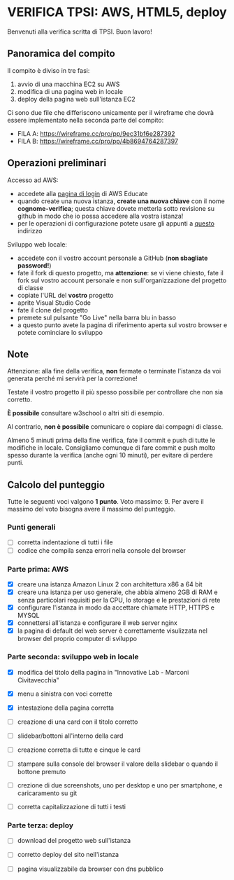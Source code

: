 # VERIFICA TPSI: AWS, HTML5, deploy

Benvenuti alla verifica scritta di TPSI. Buon lavoro!

## Panoramica del compito
Il compito è diviso in tre fasi:
1. avvio di una macchina EC2 su AWS
1. modifica di una pagina web in locale
1. deploy della pagina web sull'istanza EC2

Ci sono due file che differiscono unicamente per il wireframe che dovrà essere implementato nella seconda parte del compito:
- FILA A: https://wireframe.cc/pro/pp/9ec31bf6e287392
- FILA B: https://wireframe.cc/pro/pp/4b8694764287397


## Operazioni preliminari
Accesso ad AWS:
- accedete alla [pagina di login](https://www.awseducate.com/signin/SiteLogin) di AWS Educate
- quando create una nuova istanza, **create una nuova chiave** con il nome **cognome-verifica**; questa chiave dovete metterla sotto revisione su github in modo che io possa accedere alla vostra istanza!
- per le operazioni di configurazione potete usare gli appunti a [questo](https://github.com/wbigger/tpsi-5y/) indirizzo

Sviluppo web locale:
- accedete con il vostro account personale a GitHub (**non sbagliate password!**)
- fate il fork di questo progetto, ma **attenzione**: se vi viene chiesto, fate il fork sul vostro account personale e non sull'organizzazione del progetto di classe
- copiate l'URL del **vostro** progetto
- aprite Visual Studio Code
- fate il clone del progetto
- premete sul pulsante "Go Live" nella barra blu in basso
- a questo punto avete la pagina di riferimento aperta sul vostro browser e potete cominciare lo sviluppo

## Note
Attenzione: alla fine della verifica, **non** fermate o terminate l'istanza da voi generata perché mi servirà per la correzione!

Testate il vostro progetto il più spesso possibile per controllare che non sia corretto.

**È possibile** consultare w3school o altri siti di esempio.

Al contrario, **non è possibile** comunicare o copiare dai compagni di classe.

Almeno 5 minuti prima della fine verifica, fate il commit e push di tutte le modifiche in locale. Consigliamo comunque di fare commit e push molto spesso durante la verifica (anche ogni 10 minuti), per evitare di perdere punti.

## Calcolo del punteggio
Tutte le seguenti voci valgono **1 punto**.
Voto massimo: 9.
Per avere il massimo del voto bisogna avere il massimo del punteggio.


### Punti generali
- [ ] corretta indentazione di tutti i file
- [ ] codice che compila senza errori nella console del browser

### Parte prima: AWS
- [x] creare una istanza Amazon Linux 2 con architettura x86 a 64 bit
- [x] creare una istanza per uso generale, che abbia almeno 2GB di RAM e senza particolari requisiti per la CPU, lo storage e le prestazioni di rete
- [x] configurare l'istanza in modo da accettare chiamate HTTP, HTTPS e MYSQL
- [x] connettersi all'istanza e configurare il web server nginx
- [x] la pagina di default del web server è correttamente visulizzata nel browser del proprio computer di sviluppo

### Parte seconda: sviluppo web in locale
- [x] modifica del titolo della pagina in "Innovative Lab - Marconi Civitavecchia"
- [x] menu a sinistra con voci corrette
- [x] intestazione della pagina corretta
- [ ] creazione di una card con il titolo corretto
- [ ] slidebar/bottoni all'interno della card
- [ ] creazione corretta di tutte e cinque le card
- [ ] stampare sulla console del browser il valore della slidebar o quando il bottone premuto
- [ ] crezione di due screenshots, uno per desktop e uno per smartphone, e caricaramento su git
- [ ] corretta capitalizzazione di tutti i testi


### Parte terza: deploy
- [ ] download del progetto web sull'istanza
- [ ] corretto deploy del sito nell'istanza
- [ ] pagina visualizzabile da browser con dns pubblico


